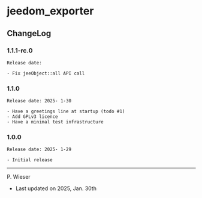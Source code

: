 # jeedom_exporter

## ChangeLog

### 1.1.1-rc.0

    Release date: 

    - Fix jeeObject::all API call

### 1.1.0

    Release date: 2025- 1-30

    - Have a greetings line at startup (todo #1)
    - Add GPLv3 licence
    - Have a minimal test infrastructure

### 1.0.0

    Release date: 2025- 1-29

    - Initial release

---
P. Wieser
- Last updated on 2025, Jan. 30th
